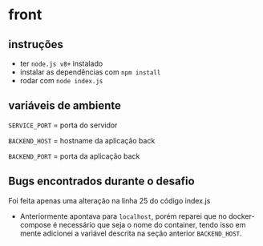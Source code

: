 # front
## instruções
- ter `node.js v8+` instalado
- instalar as dependências com `npm install`
- rodar com `node index.js`


## variáveis de ambiente
`SERVICE_PORT` = porta do servidor

`BACKEND_HOST` = hostname da aplicação back

`BACKEND_PORT` = porta da aplicação back

## Bugs encontrados durante o desafio

Foi feita apenas uma alteração na linha 25 do código index.js
- Anteriormente apontava para `localhost`, porém reparei que no docker-compose é necessário que seja o nome do container, tendo isso em mente adicionei a variável descrita na seção anterior `BACKEND_HOST`.